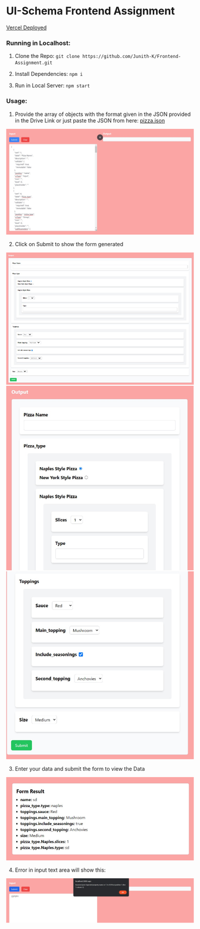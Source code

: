 # UI-Schema Frontend Assignment

[Vercel Deployed]()

### Running in Localhost:      

1. Clone the Repo: `git clone https://github.com/Junith-K/Frontend-Assignment.git`

2. Install Dependencies: `npm i`

3. Run in Local Server: `npm start`

### Usage:

1. Provide the array of objects with the format given in the JSON provided in the Drive Link or just paste the JSON from here: [pizza.json](https://drive.google.com/file/d/1RUU_ueF9BbQRLReuX88w8PWe2jsz3Z3C/view)

![image](images/input.jpeg)

2. Click on Submit to show the form generated

![image](images/form1.jpeg)
![image](images/form2.jpeg)
![image](images/form3.jpeg)

3. Enter your data and submit the form to view the Data

![image](images/output.jpeg)

4. Error in input text area will show this:

![image](images/error.jpeg)